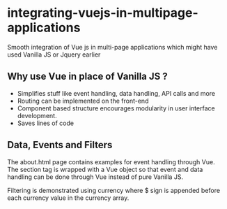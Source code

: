 # integrating-vuejs-in-multipage-applications
Smooth integration of Vue js in multi-page applications which might have used Vanilla JS or Jquery earlier


## Why use Vue in place of Vanilla JS ?

- Simplifies stuff like event handling, data handling, API calls and more
- Routing can be implemented on the front-end
- Component based structure encourages modularity in user interface development.
- Saves lines of code

## Data, Events and Filters

The about.html page contains examples for event handling through Vue. The section tag is wrapped with a Vue object so that event and data handling can be done through Vue instead of pure Vanilla JS.

Filtering is demonstrated using currency where $ sign is appended before each currency value in the currency array.
